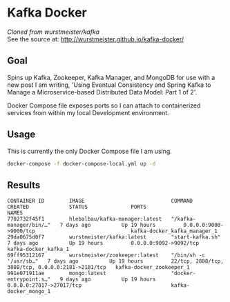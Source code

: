 # Kafka Docker

_Cloned from wurstmeister/kafka_  
See the source at: <http://wurstmeister.github.io/kafka-docker/>

## Goal

Spins up Kafka, Zookeeper, Kafka Manager, and MongoDB for use with a new post I am writing, 'Using Eventual Consistency and Spring Kafka to Manage a Microservice-based Distributed Data Model: Part 1 of 2'.

Docker Compose file exposes ports so I can attach to containerized services from within my local Development environment.

## Usage

This is currently the only Docker Compose file I am using.

```bash
docker-compose -f docker-compose-local.yml up -d
```

## Results

```text
CONTAINER ID        IMAGE                            COMMAND                  CREATED             STATUS              PORTS                                                NAMES
7702732f45f1        hlebalbau/kafka-manager:latest   "/kafka-manager/bin/…"   7 days ago          Up 19 hours         0.0.0.0:9000->9000/tcp                               kafka-docker_kafka_manager_1
29da0675d0f7        wurstmeister/kafka:latest        "start-kafka.sh"         7 days ago          Up 19 hours         0.0.0.0:9092->9092/tcp                               kafka-docker_kafka_1
69ff95312167        wurstmeister/zookeeper:latest    "/bin/sh -c '/usr/sb…"   7 days ago          Up 19 hours         22/tcp, 2888/tcp, 3888/tcp, 0.0.0.0:2181->2181/tcp   kafka-docker_zookeeper_1
991e071911ae        mongo:latest                     "docker-entrypoint.s…"   9 days ago          Up 19 hours         0.0.0.0:27017->27017/tcp                             kafka-docker_mongo_1
```

